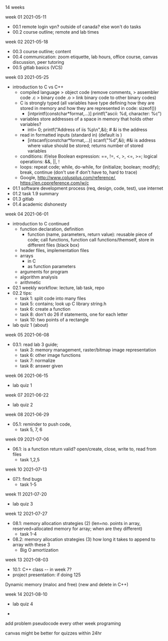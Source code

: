 14 weeks

week 01 2021-05-11
- 00.1 remote login vpn? outside of canada? else won't do tasks
- 00.2 course outline; remote and lab times

week 02 2021-05-18
- 00.3 course outline; content
- 00.4 communication: zoom etiquette, lab hours, office course, canvas discussion, peer tutoring
- 00.5 gitlab basics (VCS)

week 03 2021-05-25
- introduction to C vs C++
  - compiled language > object code (remove comments, > assembler code .c > binary code .o > link binary code to other binary codes)
  - C is strongly typed (all variables have type defining how they are stored in memory and how they are represented in code: sizeof())
    - [intprintf(constchar*format,...)] printf("ascii: %d, character: %c")
  - variables store addresses of a space in memory that holds other variables?
    - inti= 0; printf("Address of iis %p\n",&i); # &i is the address
  - read in formatted inputs (standard in) (default is )
    - [intscanf(constchar*format,...)] scanf("%d",&i); #&i is address where value should be stored; returns number of stored variables
  - conditions: if/else Boolean expression: ==, !=, <, >, <=, >=; logical operations: &&, ||, !
  - loops: repeat code; while, do-while, for (initialize; boolean; modify); break, continue (don't use if don't have to, hard to trace)
  - Google, http://www.cplusplus.com/reference/, https://en.cppreference.com/w/c
- 01.1 software development process (req, design, code, test), use internet
- 01.2 task 1.9 summary
- 01.3 gitlab
- 01.4 academic dishonesty

week 04 2021-06-01
- introduction to C continued
  - function declaration, definition
    - function (name, parameters, return value): reusable piece of code; call functions, function call functions/themself, store in different files (black box)
  - header files, implementation files
  - arrays
    - in C
    - as function parameters
  - arguments for program
  - algorithm analysis
  - arithmetic
- 02.1 weekly workflow: lecture, lab task, repo
- 02.2 tips: 
  - task 1: split code into many files
  - task 5: contains; look up C library string.h
  - task 6: create a function
  - task 8: don't do 26 if statements, one for each letter
  - task 10: two points of a rectangle
- lab quiz 1 (about)

week 05 2021-06-08
- 03.1: read lab 3 guide; 
  - task 3: memory management, raster/bitmap image representation
  - task 6: other image functions
  - task 7: normalize
  - task 8: answer given

week 06 2021-06-15
- lab quiz 1

week 07 2021-06-22
- lab quiz 2

week 08 2021-06-29
- 05.1: reminder to push code, 
  - task 5, 7, 6

week 09 2021-07-06
- 06.1: is a function return valid? open/create, close, write to, read from files
  - task 1,2,5

week 10 2021-07-13
- 07.1: find bugs
  - task 1-5

week 11 2021-07-20
- lab quiz 3

week 12 2021-07-27
- 08.1: memory allocation strategies (2) (len=no. points in array, reserved=allocated memory for array; when are they different)
  - task 1-4
- 08.2: memory allocation strategies (3) how long it takes to append to array with these 3
  - Big O amortization

week 13 2021-08-03
- 10.1: C++ class -- in week 7?
- project presentation: if doing 125




Dynamic memory (maloc and free) (new and delete in C++)


week 14 2021-08-10
- lab quiz 4

- 


add problem pseudocode
every other week programing

canvas might be better for quizzes within 24hr


